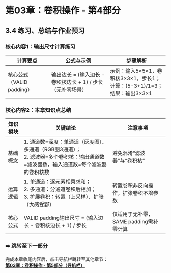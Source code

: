 # 第03章：卷积操作 - 第4部分
## 3.4 练习、总结与作业预习
### 核心内容1：输出尺寸计算练习  
| 计算要点       | 公式与示例                                                               | 步骤解析                          | 
|----------------|--------------------------------------------------------------------------|----------------------------------|
| 核心公式（VALID padding） | 输出边长 = (输入边长 - 卷积核边长 + 1) / 步长（无补零场景）               | 示例：输入5×5×1，卷积核3×3×1，步长1；<br>计算：(5-3+1)/1=3；<br>结果：输出3×3×1 | 

### 核心内容2：本章知识点总结  
| 知识模块       | 关键结论                                                                 | 注意事项                          |
|----------------|--------------------------------------------------------------------------|----------------------------------|
| 基础概念       | 1. 通道数=深度：单通道（灰度图）、多通道（RGB图3通道）；<br>2. 滤波器=多个卷积核：输出通道数=滤波器数，输入通道数=每个滤波器的卷积核数 | 避免混淆“滤波器”与“卷积核”       |
| 运算逻辑       | 1. 单通道：逐元素相乘求和；<br>2. 多通道：分通道卷积后相加；<br>3. 扩展卷积：转置（上采样）、扩张（大感受野） | 转置卷积非反向操作，扩张卷积不增参数 |
| 核心公式       | VALID padding输出尺寸 = (输入边长 - 卷积核边长 + 1) / 步长               | 仅适用于无补零，SAME padding需补零计算 |

### ➡️ 跳转至下一部分  
完成本章收尾内容后，点击导航栏跳转至其他章节：  
**[第03章：卷积操作 - 第5部分（导航栏）](chter04.md)**
